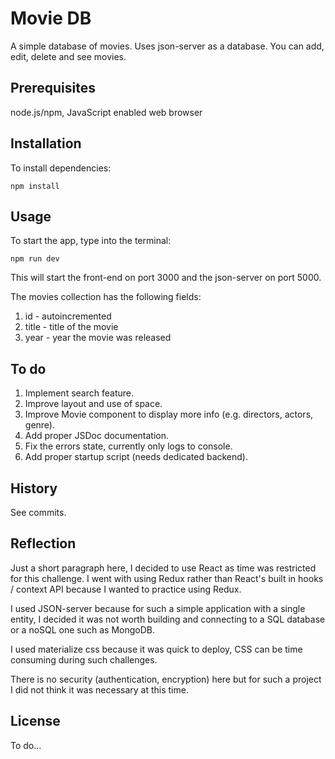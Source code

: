 # Movie DB

A simple database of movies. Uses json-server as a database. You can add, edit, delete and see movies.

## Prerequisites

node.js/npm, JavaScript enabled web browser

## Installation

To install dependencies:

```
npm install
```

## Usage

To start the app, type into the terminal:

```
npm run dev
```

This will start the front-end on port 3000 and the json-server on port 5000.

The movies collection has the following fields:

1. id - autoincremented
2. title - title of the movie
3. year - year the movie was released

## To do

1. Implement search feature.
2. Improve layout and use of space.
3. Improve Movie component to display more info (e.g. directors, actors, genre).
4. Add proper JSDoc documentation.
5. Fix the errors state, currently only logs to console.
6. Add proper startup script (needs dedicated backend).

## History

See commits.

## Reflection

Just a short paragraph here, I decided to use React as time was restricted for this challenge. I went with using Redux rather than React's built in hooks / context API because I wanted to practice using Redux.

I used JSON-server because for such a simple application with a single entity, I decided it was not worth building and connecting to a SQL database or a noSQL one such as MongoDB.

I used materialize css because it was quick to deploy, CSS can be time consuming during such challenges.

There is no security (authentication, encryption) here but for such a project I did not think it was necessary at this time.

## License

To do...
